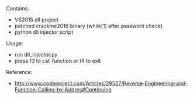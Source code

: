 Contains:
- VS2015 dll project
- patched crackme2016 binary (while(1) after password check)
- python dll injector script

Usage:
- run dll_injector.py
- press f3 to call function or f4 to exit

Reference:
- http://www.codeproject.com/Articles/29527/Reverse-Engineering-and-Function-Calling-by-Addres#Continuing